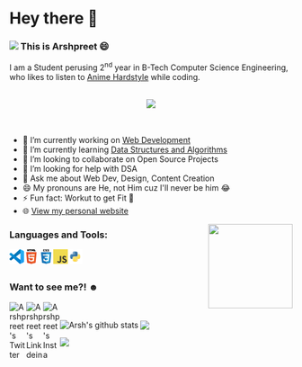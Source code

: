 # Hey there 👋
### <img src="https://thumbs.gfycat.com/DeafeningShinyBeagle-size_restricted.gif" width="50"> This is Arshpreet :smile:
I am a Student perusing 2<sup>nd</sup> year in B-Tech Computer Science Engineering, who likes to listen to <a href="https://youtu.be/SyiRqWvb5NQ" target="_blank">Anime Hardstyle</a> while coding.
<br>
<br>
<p align="center">
<img src="https://media.giphy.com/media/836HiJc7pgzy8iNXCn/giphy.gif" width="450"/>
</p>
<br>

- 🔭 I’m currently working on <a href="https://www.w3schools.com/whatis">Web Development</a> 
- 🌱 I’m currently learning <a href="https://www.youtube.com/playlist?list=PL9gnSGHSqcnr_DxHsP7AW9ftq0AtAyYqJ">Data Structures and Algorithms</a>
- 👯 I’m looking to collaborate on Open Source Projects
- 🤔 I’m looking for help with DSA
- 💬 Ask me about Web Dev, Design, Content Creation 
- 😄 My pronouns are He, not Him cuz I'll never be him 😂
- ⚡ Fun fact: Workut to get Fit :muscle:
- 🌐 <a href="https://avibedi1768.github.io">View my personal website</a>

<img align="right" width="150" height="150" src="http://31.media.tumblr.com/17fea920ff36ef4f5b877d5216a7aad9/tumblr_mo9xje8zZ41qcbiufo1_1280.gif"></a>
### Languages and Tools:
<a href="https://code.visualstudio.com/download" target="_blank"><img align="left" alt="Visual Studio Code" width="26px" src="https://raw.githubusercontent.com/github/explore/80688e429a7d4ef2fca1e82350fe8e3517d3494d/topics/visual-studio-code/visual-studio-code.png"/> </a>
<a href=""><img align="left" alt="HTML5" width="26px" src="https://raw.githubusercontent.com/github/explore/80688e429a7d4ef2fca1e82350fe8e3517d3494d/topics/html/html.png"/> </a>
<a href=""><img align="left" alt="CSS3" width="26px" src="https://raw.githubusercontent.com/github/explore/80688e429a7d4ef2fca1e82350fe8e3517d3494d/topics/css/css.png"/> </a>
<a href=""><img align="left" alt="JavaScript" width="26px" src="https://raw.githubusercontent.com/github/explore/80688e429a7d4ef2fca1e82350fe8e3517d3494d/topics/javascript/javascript.png"/> </a>
<a href=""><img align="left" alt="python" width="26px" src="https://raw.githubusercontent.com/github/explore/80688e429a7d4ef2fca1e82350fe8e3517d3494d/topics/python/python.png"/> </a>
<br />
<br />

### Want to see me?! ☻
<a href="https://twitter.com/avibedi1768" target="_blank" rel="nofollow"><img align="left" alt="Arshpreet's Twitter" width="30px" src="https://img.icons8.com/color/48/000000/twitter--v2.png" /></a><a href="https://www.linkedin.com/in/arshpreetsinghbedi" target="_blank" rel="nofollow"><img align="left" alt="Arshpreet's Linkdein" width="30px" src="https://img.icons8.com/color/48/000000/linkedin-2--v2.png" /></a><a href="https://www.instagram.com/avi_bedi1768" target="_blank" rel="nofollow"><img align="left" alt="Arshpreet's Insta" width="30px" src="https://img.icons8.com/color/48/000000/instagram-new--v2.png" /></a>
<br>

<img align="center" src="https://github-readme-stats.vercel.app/api?username=avibedi1768&show_icons=true&include_all_commits=true&theme=radical" alt="Arsh's github stats" />
<img align="center" src="https://github-readme-stats.vercel.app/api/top-langs/?username=avibedi1768&layout=compact&theme=radical" />

![](https://github-profile-summary-cards.vercel.app/api/cards/profile-details?username=avibedi1768&theme=github_dark)

<!-- <img src="https://github-readme-stats.vercel.app/api?username=avibedi1768&show_icons=true&count_private=true" alt="avibedi1768" /> -->
